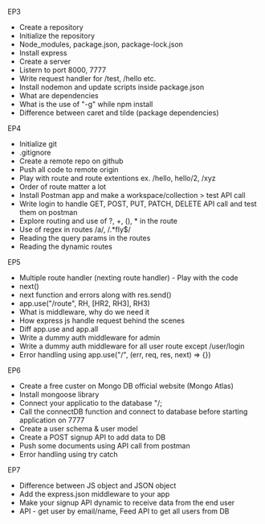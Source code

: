 EP3
- Create a repository
- Initialize the repository
- Node_modules, package.json, package-lock.json
- Install express
- Create a server
- Listern to port 8000, 7777
- Write request handler for /test, /hello etc.
- Install nodemon and update scripts inside package.json
- What are dependencies
- What is the use of "-g" while npm install
- Difference between caret and tilde (package dependencies)

EP4
- Initialize git
- .gitignore
- Create a remote repo on github
- Push all code to remote origin
- Play with route and route extentions ex. /hello, hello/2, /xyz
- Order of route matter a lot
- Install Postman app and make a workspace/collection > test API call
- Write login to handle GET, POST, PUT, PATCH, DELETE API call and test them on postman
- Explore routing and use of ?, +, (), * in the route
- Use of regex in routes /a/, /.*fly$/
- Reading the query params in the routes
- Reading the dynamic routes

EP5
- Multiple route handler (nexting route handler) - Play with the code
- next()
- next function and errors along with res.send()
- app.use("/route", RH, [HR2, RH3], RH3)
- What is middleware, why do we need it
- How express js handle request behind the scenes
- Diff app.use and app.all
- Write a dummy auth middleware for admin
- Write a dummy auth middleware for all user route except /user/login
- Error handling using app.use("/", (err, req, res, next) => {})

EP6
- Create a free custer on Mongo DB official website (Mongo Atlas)
- Install mongoose library
- Connect your applicatio to the database "<ConnectionURL>/<DBName>;
- Call the connectDB function and connect to database before starting application on 7777
- Create a user schema & user model
- Create a POST signup API to add data to DB
- Push some documents using API call from postman
- Error handling using try catch

EP7
- Difference between JS object and JSON object
- Add the express.json middleware to your app
- Make your signup API dynamic to receive data from the end user
- API - get user by email/name, Feed API to get all users from DB
